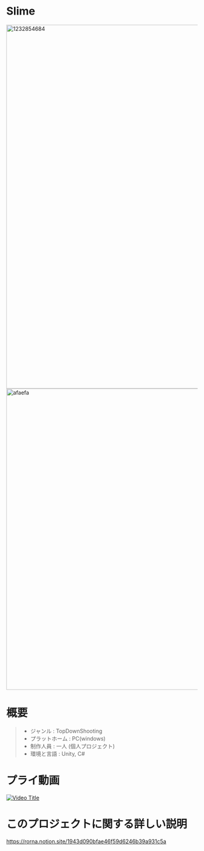 # Slime

<img width="959" alt="1232854684" src="https://github.com/Rorna/Slime/assets/32096820/f6d4549f-a4e9-4146-bf19-3f65a9c83351">
<img width="794" alt="afaefa" src="https://github.com/Rorna/Slime/assets/32096820/f41a5779-a56a-43bf-a471-3858cf825731">


# 概要
> + ジャンル : TopDownShooting
> + プラットホーム : PC(windows)
> + 制作人員 : 一人 (個人プロジェクト)
> + 環境と言語 : Unity, C#

# プライ動画
[![Video Title](http://img.youtube.com/vi/c1H2WOhfPBk/0.jpg)](https://www.youtube.com/watch?v=c1H2WOhfPBk)

# このプロジェクトに関する詳しい説明
https://rorna.notion.site/1943d090bfae46f59d6246b39a931c5a
